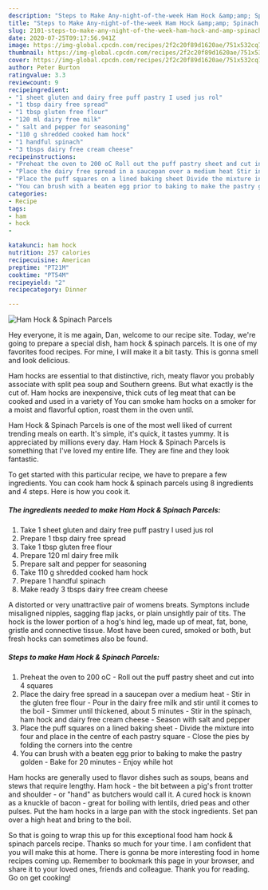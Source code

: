 ```yaml
---
description: "Steps to Make Any-night-of-the-week Ham Hock &amp;amp; Spinach Parcels"
title: "Steps to Make Any-night-of-the-week Ham Hock &amp;amp; Spinach Parcels"
slug: 2101-steps-to-make-any-night-of-the-week-ham-hock-and-amp-spinach-parcels
date: 2020-07-25T09:17:56.941Z
image: https://img-global.cpcdn.com/recipes/2f2c20f89d1620ae/751x532cq70/ham-hock-spinach-parcels-recipe-main-photo.jpg
thumbnail: https://img-global.cpcdn.com/recipes/2f2c20f89d1620ae/751x532cq70/ham-hock-spinach-parcels-recipe-main-photo.jpg
cover: https://img-global.cpcdn.com/recipes/2f2c20f89d1620ae/751x532cq70/ham-hock-spinach-parcels-recipe-main-photo.jpg
author: Peter Burton
ratingvalue: 3.3
reviewcount: 9
recipeingredient:
- "1 sheet gluten and dairy free puff pastry I used jus rol"
- "1 tbsp dairy free spread"
- "1 tbsp gluten free flour"
- "120 ml dairy free milk"
- " salt and pepper for seasoning"
- "110 g shredded cooked ham hock"
- "1 handful spinach"
- "3 tbsps dairy free cream cheese"
recipeinstructions:
- "Preheat the oven to 200 oC Roll out the puff pastry sheet and cut into 4 squares"
- "Place the dairy free spread in a saucepan over a medium heat Stir in the gluten free flour Pour in the dairy free milk and stir until it comes to the boil Simmer until thickened, about 5 minutes Stir in the spinach, ham hock and dairy free cream cheese Season with salt and pepper"
- "Place the puff squares on a lined baking sheet Divide the mixture into four and place in the centre of each pastry square Close the pies by folding the corners into the centre"
- "You can brush with a beaten egg prior to baking to make the pastry golden Bake for 20 minutes Enjoy while hot"
categories:
- Recipe
tags:
- ham
- hock
- 

katakunci: ham hock  
nutrition: 257 calories
recipecuisine: American
preptime: "PT21M"
cooktime: "PT54M"
recipeyield: "2"
recipecategory: Dinner

---
```



![Ham Hock &amp; Spinach Parcels](https://img-global.cpcdn.com/recipes/2f2c20f89d1620ae/751x532cq70/ham-hock-spinach-parcels-recipe-main-photo.jpg)

Hey everyone, it is me again, Dan, welcome to our recipe site. Today, we're going to prepare a special dish, ham hock &amp; spinach parcels. It is one of my favorites food recipes. For mine, I will make it a bit tasty. This is gonna smell and look delicious.

Ham hocks are essential to that distinctive, rich, meaty flavor you probably associate with split pea soup and Southern greens. But what exactly is the cut of. Ham hocks are inexpensive, thick cuts of leg meat that can be cooked and used in a variety of You can smoke ham hocks on a smoker for a moist and flavorful option, roast them in the oven until.

Ham Hock &amp; Spinach Parcels is one of the most well liked of current trending meals on earth. It's simple, it's quick, it tastes yummy. It is appreciated by millions every day. Ham Hock &amp; Spinach Parcels is something that I've loved my entire life. They are fine and they look fantastic.


To get started with this particular recipe, we have to prepare a few ingredients. You can cook ham hock &amp; spinach parcels using 8 ingredients and 4 steps. Here is how you cook it.

<!--inarticleads1-->

##### The ingredients needed to make Ham Hock &amp; Spinach Parcels:

1. Take 1 sheet gluten and dairy free puff pastry I used jus rol
1. Prepare 1 tbsp dairy free spread
1. Take 1 tbsp gluten free flour
1. Prepare 120 ml dairy free milk
1. Prepare  salt and pepper for seasoning
1. Take 110 g shredded cooked ham hock
1. Prepare 1 handful spinach
1. Make ready 3 tbsps dairy free cream cheese


A distorted or very unattractive pair of womens breats. Symptons include misaligned nipples, sagging flap jacks, or plain unsightly pair of tits. The hock is the lower portion of a hog&#39;s hind leg, made up of meat, fat, bone, gristle and connective tissue. Most have been cured, smoked or both, but fresh hocks can sometimes also be found. 

<!--inarticleads2-->

##### Steps to make Ham Hock &amp; Spinach Parcels:

1. Preheat the oven to 200 oC - Roll out the puff pastry sheet and cut into 4 squares
1. Place the dairy free spread in a saucepan over a medium heat - Stir in the gluten free flour - Pour in the dairy free milk and stir until it comes to the boil - Simmer until thickened, about 5 minutes - Stir in the spinach, ham hock and dairy free cream cheese - Season with salt and pepper
1. Place the puff squares on a lined baking sheet - Divide the mixture into four and place in the centre of each pastry square - Close the pies by folding the corners into the centre
1. You can brush with a beaten egg prior to baking to make the pastry golden - Bake for 20 minutes - Enjoy while hot


Ham hocks are generally used to flavor dishes such as soups, beans and stews that require lengthy. Ham hock - the bit between a pig&#39;s front trotter and shoulder - or &#34;hand&#34; as butchers would call it. A cured hock is known as a knuckle of bacon - great for boiling with lentils, dried peas and other pulses. Put the ham hocks in a large pan with the stock ingredients. Set pan over a high heat and bring to the boil. 

So that is going to wrap this up for this exceptional food ham hock &amp; spinach parcels recipe. Thanks so much for your time. I am confident that you will make this at home. There is gonna be more interesting food in home recipes coming up. Remember to bookmark this page in your browser, and share it to your loved ones, friends and colleague. Thank you for reading. Go on get cooking!
